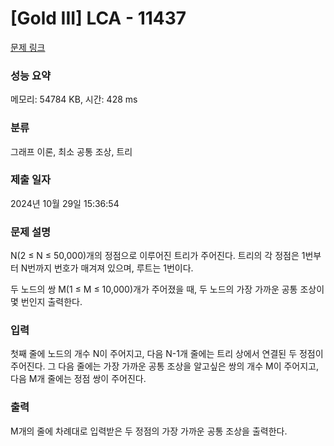 # [Gold III] LCA - 11437 

[문제 링크](https://www.acmicpc.net/problem/11437) 

### 성능 요약

메모리: 54784 KB, 시간: 428 ms

### 분류

그래프 이론, 최소 공통 조상, 트리

### 제출 일자

2024년 10월 29일 15:36:54

### 문제 설명

<p>N(2 ≤ N ≤ 50,000)개의 정점으로 이루어진 트리가 주어진다. 트리의 각 정점은 1번부터 N번까지 번호가 매겨져 있으며, 루트는 1번이다.</p>

<p>두 노드의 쌍 M(1 ≤ M ≤ 10,000)개가 주어졌을 때, 두 노드의 가장 가까운 공통 조상이 몇 번인지 출력한다.</p>

### 입력 

 <p>첫째 줄에 노드의 개수 N이 주어지고, 다음 N-1개 줄에는 트리 상에서 연결된 두 정점이 주어진다. 그 다음 줄에는 가장 가까운 공통 조상을 알고싶은 쌍의 개수 M이 주어지고, 다음 M개 줄에는 정점 쌍이 주어진다.</p>

### 출력 

 <p>M개의 줄에 차례대로 입력받은 두 정점의 가장 가까운 공통 조상을 출력한다.</p>

